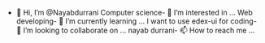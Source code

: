 - 👋 Hi, I’m @Nayabdurrani
Computer science- 👀 I’m interested in ...
Web developing- 🌱 I’m currently learning ...
I want to use edex-ui for coding- 💞️ I’m looking to collaborate on ...
nayab durrani- 📫 How to reach me ...

<!---
Nayabdurrani/Nayabdurrani is a ✨ unique ✨ repository because its `README.md` (this file) appears on your GitHub profile.
You can click the Preview link to take a look at your changes.
--->

